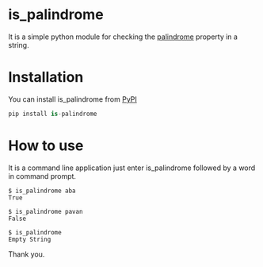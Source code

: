 # is_palindrome

It is a simple python module for checking the [palindrome](https://en.wikipedia.org/wiki/Palindrome) property in a string. 

# Installation

You can install is_palindrome from [PyPI](https://pypi.org/project/is-palindrome/)
```python
pip install is-palindrome
```

# How to use

It is a command line application just enter is_palindrome followed by a word in command prompt.

    $ is_palindrome aba
    True

    $ is_palindrome pavan
    False

    $ is_palindrome 
    Empty String

Thank you.